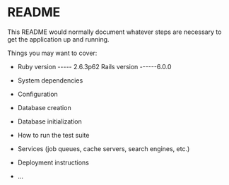 # README

This README would normally document whatever steps are necessary to get the
application up and running.

Things you may want to cover:

* Ruby version ----- 2.6.3p62
Rails version ------6.0.0

* System dependencies

* Configuration

* Database creation

* Database initialization

* How to run the test suite

* Services (job queues, cache servers, search engines, etc.)

* Deployment instructions

* ...
